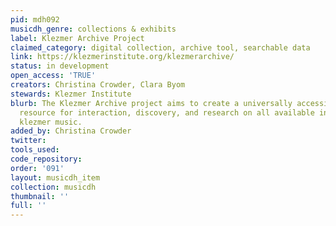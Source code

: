 ```yaml
---
pid: mdh092
musicdh_genre: collections & exhibits
label: Klezmer Archive Project
claimed_category: digital collection, archive tool, searchable data
link: https://klezmerinstitute.org/klezmerarchive/
status: in development
open_access: 'TRUE'
creators: Christina Crowder, Clara Byom
stewards: Klezmer Institute
blurb: The Klezmer Archive project aims to create a universally accessible, useful
  resource for interaction, discovery, and research on all available information about
  klezmer music.
added_by: Christina Crowder
twitter: 
tools_used: 
code_repository: 
order: '091'
layout: musicdh_item
collection: musicdh
thumbnail: ''
full: ''
---
```

